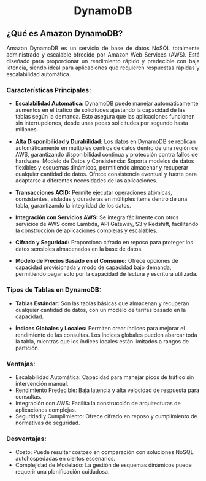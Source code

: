 # <p align="center">DynamoDB</p>

## ¿Qué es Amazon DynamoDB?
 <p align="justify">Amazon DynamoDB es un servicio de base de datos NoSQL totalmente administrado y escalable ofrecido por Amazon Web Services (AWS). Está diseñado para proporcionar un rendimiento rápido y predecible con baja latencia, siendo ideal para aplicaciones que requieren respuestas rápidas y escalabilidad automática.</p>
 
### Características Principales:
  * **Escalabilidad Automática:** DynamoDB puede manejar automáticamente aumentos en el tráfico de solicitudes ajustando la capacidad de las tablas según la demanda. Esto asegura que las aplicaciones funcionen sin interrupciones, desde unas pocas solicitudes por segundo hasta millones.
    
  *  **Alta Disponibilidad y Durabilidad:** Los datos en DynamoDB se replican automáticamente en múltiples centros de datos dentro de una región de AWS, garantizando disponibilidad continua y protección contra fallos de hardware.
Modelo de Datos y Consistencia: Soporta modelos de datos flexibles y esquemas dinámicos, permitiendo almacenar y recuperar cualquier cantidad de datos. Ofrece consistencia eventual y fuerte para adaptarse a diferentes necesidades de las aplicaciones.
  * **Transacciones ACID:** Permite ejecutar operaciones atómicas, consistentes, aisladas y duraderas en múltiples ítems dentro de una tabla, garantizando la integridad de los datos.
    
  *  **Integración con Servicios AWS:** Se integra fácilmente con otros servicios de AWS como Lambda, API Gateway, S3 y Redshift, facilitando la construcción de aplicaciones complejas y escalables.
    
  * **Cifrado y Seguridad:** Proporciona cifrado en reposo para proteger los datos sensibles almacenados en la base de datos.
  
  * **Modelo de Precios Basado en el Consumo:** Ofrece opciones de capacidad provisionada y modo de capacidad bajo demanda, permitiendo pagar solo por la capacidad de lectura y escritura utilizada.

### Tipos de Tablas en DynamoDB:
  - **Tablas Estándar:** Son las tablas básicas que almacenan y recuperan cualquier cantidad de datos, con un modelo de tarifas basado en la capacidad.
    
  -  **Índices Globales y Locales:** Permiten crear índices para mejorar el rendimiento de las consultas. Los índices globales pueden abarcar toda la tabla, mientras que los índices locales están limitados a rangos de partición.

### Ventajas:
  - Escalabilidad Automática: Capacidad para manejar picos de tráfico sin intervención manual.
  - Rendimiento Predecible: Baja latencia y alta velocidad de respuesta para consultas.
  - Integración con AWS: Facilita la construcción de arquitecturas de aplicaciones complejas.
  - Seguridad y Cumplimiento: Ofrece cifrado en reposo y cumplimiento de normativas de seguridad.

### Desventajas:
  - Costo: Puede resultar costoso en comparación con soluciones NoSQL autohospedadas en ciertos escenarios.
  - Complejidad de Modelado: La gestión de esquemas dinámicos puede requerir una planificación cuidadosa.


